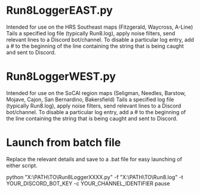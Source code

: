 # Run8LoggerEAST.py
Intended for use on the HRS Southeast maps (Fitzgerald, Waycross, A-Line)
Tails a specified log file (typically Run8.log), apply noise filters, send relevant lines to a Discord bot/channel.
To disable a particular log entry, add a # to the beginning of the line containing the string that is being caught and sent to Discord.

# Run8LoggerWEST.py
Intended for use on the SoCAl region maps (Seligman, Needles, Barstow, Mojave, Cajon, San Bernardino, Bakersfield)
Tails a specified log file (typically Run8.log), apply noise filters, send relevant lines to a Discord bot/channel.
To disable a particular log entry, add a # to the beginning of the line containing the string that is being caught and sent to Discord.

# Launch from batch file
Replace the relevant details and save to a .bat file for easy launching of either script.

python "X:\PATH\TO\Run8LoggerXXXX.py" -f "X:\PATH\TO\Run8.log" -t YOUR_DISCORD_BOT_KEY -c YOUR_CHANNEL_IDENTIFIER
pause
